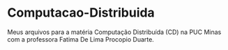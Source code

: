 # Computacao-Distribuida
 Meus arquivos para a matéria Computação Distribuída (CD) na PUC Minas com a professora Fatima De Lima Procopio Duarte.

